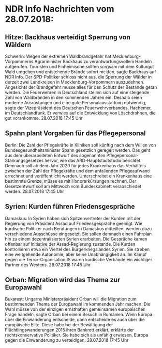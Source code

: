 # NDR Info Nachrichten vom 28.07.2018:


## Hitze: Backhaus verteidigt Sperrung von Wäldern
Schwerin: Wegen der extremen Waldbrandgefahr hat Mecklenburg-Vorpommerns Agrarminister Backhaus zu verantwortungsvollem Handeln aufgerufen. Touristen und Einheimische sollten sorgsam mit dem Kulturgut Wald umgehen und entstehende Brände sofort melden, sagte Backhaus auf NDR Info. Der SPD-Politiker schloss nicht aus, die Sperrung der Wälder in derzeit zwei Landkreisen in Mecklenburg-Vorpommern auszudehnen. Angesichts der Brandgefahr müsse alles für den Schutz der Bestände getan werden. Die Feuerwehren in Deutschland stellen sich auf eine steigende Zahl von Waldbränden in den kommenden Jahren ein. Deshalb seien moderne Ausrüstungen und eine gute Personalausstattung notwendig, sagte der Vizepräsident des Deutschen Feuerwehrverbandes, Hachemer, im Deutschlandfunk. Er verwies auf die Entwicklung von Löschdrohnen, die gut vorankomme. 28.07.2018 17:45 Uhr 

## Spahn plant Vorgaben für das Pflegepersonal
Berlin: Die Zahl der Pflegekräfte in Kliniken soll künftig nach dem Willen von Bundesgesundheitsminister Spahn gesetzlich geregelt werden. Das geht aus dem überarbeiteten Entwurf des sogenannten Pflegepersonal-Stärkungsgesetzes hervor, wie das ARD-Hauptstadtstudio berichtet. Demnach soll ab dem Jahr 2020 für jedes Krankenhaus das Verhältnis zwischen der Zahl der Pflegekräfte und dem anfallenden Pflegeaufwand errechnet und veröffentlicht werden. Unterschreitet ein Krankenhaus eine bestimmte Grenze, müsse es mit Honorarkürzungen rechnen. Der Gesetzentwurf soll am Mittwoch vom Bundeskabinett verabschiedet werden. 28.07.2018 17:45 Uhr 

## Syrien: Kurden führen Friedensgespräche
Damaskus: In Syrien haben sich Spitzenvertreter der Kurden mit der Regierung von Präsident Assad auf Friedensgespräche geeinigt. Wie kurdische Politiker nach Beratungen in Damaskus mitteilten, werden dazu verschiedene Ausschüsse eingesetzt. Sie sollen demnach einen Fahrplan hin zu einem dezentralisierten Syrien erarbeiten. Die Gespräche kamen offenbar auf Initiative der Assad-Regierung zustande. Die Kurden kontrollieren etwa ein Viertel des Bürgerkriegslandes Syrien. Sie streben eine weitgehende Autonomie, aber keine Unabhängigkeit an. Im Kampf gegen die Terror-Organisation IS waren kurdische Verbände ein wichtiger Partner des Westens. 28.07.2018 17:45 Uhr 

## Orban: Migration wird das Thema zur Europawahl
Bukarest: Ungarns Ministerpräsident Orban will die Migration zum bestimmenden Thema der Europawahl im kommenden Jahr machen. Die Wahl müsse von der einzigen ernsthaften gemeinsamen europäischen Frage handeln, sagte Orban bei einem Besuch in Rumänien. Wenn Europa über die Einwanderung entscheide, dann entscheide es auch über die europäische Elite. Diese habe bei der Bewältigung der Flüchtlingswanderungen 2015 ihren Bankrott erklärt, erklärte der rechtskonservative Politiker. Sie habe sich als unfähig erwiesen, Europa gegen die Einwanderung zu verteidigen. 28.07.2018 17:45 Uhr 
